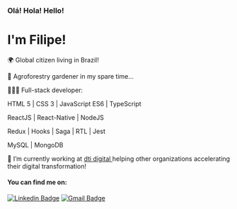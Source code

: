 <h3>Olá! Hola! Hello!</h3>
 <h1>I'm Filipe!</h1>

<p> 🌍 Global citizen living in Brazil!</p>
<p> 🌱 Agroforestry gardener in my spare time...</p>
<p> 👩🏽‍💻 Full-stack developer:</p>
<p>  HTML 5 | CSS 3 | JavaScript ES6 | TypeScript </p>
<p> ReactJS | React-Native | NodeJS</p> <p> Redux | Hooks | Saga | RTL | Jest</p>
<p> MySQL | MongoDB</p>
</p>
<p> 🚀 I’m currently working at <a
    href="ttps://www.dtidigital.com.br/" 
    alt="dti digital"
  >dti digital
  </a>  helping other organizations 
accelerating their digital transformation!</p>

<h4>You can find me on:</h4>

[![Linkedin Badge](https://img.shields.io/badge/-LinkedIn-blue?style=flat-square&logo=Linkedin&logoColor=white&link=https://www.linkedin.com/in/deboracosilveira/)](https://www.linkedin.com/in/ficast/)
[![Gmail Badge](https://img.shields.io/badge/-Gmail-c14438?style=flat-square&logo=Gmail&logoColor=white&link=mailto:deboracosilveira@gmail.com)](mailto:filipeyoga@gmail.com)

